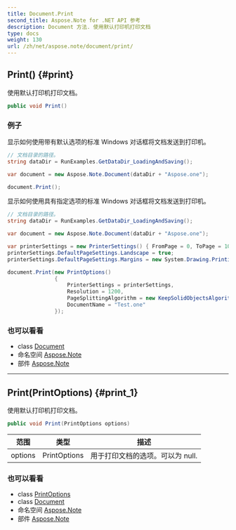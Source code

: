 ```yaml
---
title: Document.Print
second_title: Aspose.Note for .NET API 参考
description: Document 方法. 使用默认打印机打印文档
type: docs
weight: 130
url: /zh/net/aspose.note/document/print/
---
```

## Print() {#print}

使用默认打印机打印文档。

```csharp
public void Print()
```

### 例子

显示如何使用带有默认选项的标准 Windows 对话框将文档发送到打印机。

```csharp
// 文档目录的路径。
string dataDir = RunExamples.GetDataDir_LoadingAndSaving();

var document = new Aspose.Note.Document(dataDir + "Aspose.one");

document.Print();
```

显示如何使用具有指定选项的标准 Windows 对话框将文档发送到打印机。

```csharp
// 文档目录的路径。
string dataDir = RunExamples.GetDataDir_LoadingAndSaving();

var document = new Aspose.Note.Document(dataDir + "Aspose.one");

var printerSettings = new PrinterSettings() { FromPage = 0, ToPage = 10 };
printerSettings.DefaultPageSettings.Landscape = true;
printerSettings.DefaultPageSettings.Margins = new System.Drawing.Printing.Margins(50, 50, 150, 50);

document.Print(new PrintOptions()
               {
                   PrinterSettings = printerSettings,
                   Resolution = 1200,
                   PageSplittingAlgorithm = new KeepSolidObjectsAlgorithm(),
                   DocumentName = "Test.one"
               });
```

### 也可以看看

* class [Document](../)
* 命名空间 [Aspose.Note](../../document/)
* 部件 [Aspose.Note](../../../)

---

## Print(PrintOptions) {#print_1}

使用默认打印机打印文档。

```csharp
public void Print(PrintOptions options)
```

| 范围 | 类型 | 描述 |
| --- | --- | --- |
| options | PrintOptions | 用于打印文档的选项。可以为 null. |

### 也可以看看

* class [PrintOptions](../../../aspose.note.saving/printoptions/)
* class [Document](../)
* 命名空间 [Aspose.Note](../../document/)
* 部件 [Aspose.Note](../../../)


